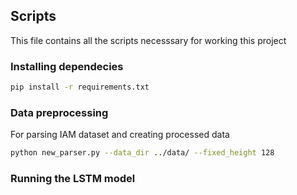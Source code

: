 ##  Scripts
This file contains all the scripts necesssary for working this project

### Installing dependecies

```bash
pip install -r requirements.txt
```

### Data preprocessing
For parsing IAM dataset and creating processed data

```bash
python new_parser.py --data_dir ../data/ --fixed_height 128
```

### Running the LSTM model